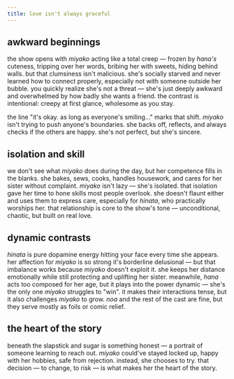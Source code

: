 ```yaml
---
title: love isn't always graceful
---
```


## awkward beginnings

the show opens with *miyako* acting like a total creep — frozen by *hana's* cuteness, tripping over her words, bribing her with sweets, hiding behind walls. but that clumsiness isn't malicious. she's socially starved and never learned how to connect properly, especially not with someone outside her bubble. you quickly realize she's not a threat — she's just deeply awkward and overwhelmed by how badly she wants a friend. the contrast is intentional: creepy at first glance, wholesome as you stay.

the line "it's okay. as long as everyone's smiling…" marks that shift. *miyako* isn't trying to push anyone's boundaries. she backs off, reflects, and always checks if the others are happy. she's not perfect, but she's sincere.

## isolation and skill

we don't see what *miyako* does during the day, but her competence fills in the blanks. she bakes, sews, cooks, handles housework, and cares for her sister without complaint. *miyako* isn't lazy — she's isolated. that isolation gave her time to hone skills most people overlook. she doesn't flaunt either and uses them to express care, especially for *hinata*, who practically worships her. that relationship is core to the show's tone — unconditional, chaotic, but built on real love.

## dynamic contrasts

*hinata* is pure dopamine energy hitting your face every time she appears. her affection for *miyako* is so strong it's borderline delusional — but that imbalance works because *miyako* doesn't exploit it. she keeps her distance emotionally while still protecting and uplifting her sister. meanwhile, *hana* acts too composed for her age, but it plays into the power dynamic — she's the only one *miyako* struggles to "win". it makes their interactions tense, but it also challenges *miyako* to grow. *noa* and the rest of the cast are fine, but they serve mostly as foils or comic relief.

## the heart of the story

beneath the slapstick and sugar is something honest — a portrait of someone learning to reach out. *miyako* could've stayed locked up, happy with her hobbies, safe from rejection. instead, she chooses to try. that decision — to change, to risk — is what makes her the heart of the story.
